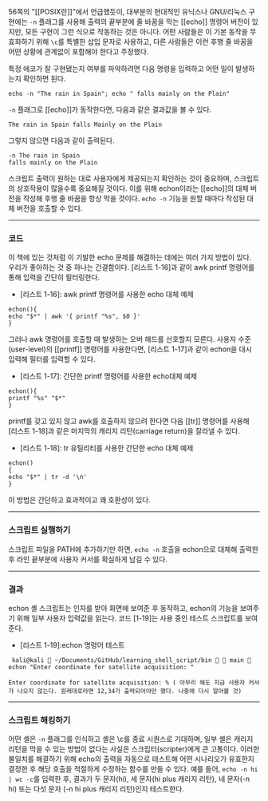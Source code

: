 
56쪽의 "[[POSIX란]]"에서 언급했듯이, 대부분의 현대적인 유닉스나 GNU/리눅스 구현에는 `-n` 플래그를 사용해 출력의 끝부분에 줄 바꿈을 막는 [[echo]] 명령어 버전이 있지만, 모든 구현이 그런 식으로 작동하는 것은 아니다. 어떤 사람들은 이 기본 동작을 무효화하기 위해 `\c`를 특별한 삽입 문자로 사용하고, 다른 사람들은 이런 후행 줄 바꿈을 어떤 상황에 관계없이 포함해야 한다고 주장했다.

특정 에코가 잘 구현됐는지 여부를 파악하려면 다음 명령을 입력하고 어떤 일이 발생하는지 확인하면 된다.

```shell
echo -n "The rain in Spain"; echo " falls mainly on the Plain" 
```

`-n` 플래그로 [[echo]]가 동작한다면, 다음과 같은 결과값을 볼 수 있다.

```shell
The rain in Spain falls Mainly on the Plain
```

그렇지 않으면 다음과 같이 출력된다.


```shell
-n The rain in Spain
falls mainly on the Plain
```

스크립트 출력이 원하는 대로 사용자에게 제공되는지 확인하는 것이 중요하며, 스크립트의 상호작용이 많을수록 중요해질 것이다. 이를 위해 echon이라는 [[echo]]의 대체 버전을 작성해 후행 줄 바꿈을 항상 막을 것이다. `echo -n` 기능을 원할 때마다 작성된 대체 버전을 호출할 수 있다.

---

### 코드

이 책에 있는 것처럼 이 기발한 echo 문제를 해결하는 데에는 여러 가지 방법이 있다. 우리가 좋아하는 것 중 하나는 간결함이다. [리스트 1-16]과 같이 awk printf 명령어를 통해 입력을 간단히 필터링한다.


- [리스트 1-16]: awk printf 명령어를 사용한 echo 대체 예제

``` shell
echon(){
echo "$*" | awk '{ printf "%s", $0 }'
}
```

그러나 awk 명령어를 호출할 때 발생하는 오버 헤드를 선호할지 모른다. 사용자 수준(user-level)의 [[printf]] 명령어를 사용한다면, [리스트 1-17]과 같이 echon을 대시 입력해 필터를 입력할 수 있다.



- [리스트 1-17]: 간단한 printf 명령어를 사용한 echo대체 예제
```shell
echon(){
printf "%s" "$*"
}
```


printf를 갖고 있지 않고 awk를 호출하지 않으려 한다면 다음 [[tr]] 명령어를 사용해 [리스트 1-18]과 같은 마지막의 캐리지 리턴(carriage return)을 잘라낼 수 있다.

- [리스트 1-18]: tr 유틸리티를 사용한 간단한 echo 대체 예제

```shell
echon()
{
echo "$*" | tr -d '\n'
}
```

이 방법은 간단하고 효과적이고 꽤 호환성이 있다.

---
### 스크립트 실행하기


스크립트 파일을 PATH에 추가하기만 하면, `echo -n` 호출을 echon으로 대체해 출력한 후 라인 끝부분에 사용자 커서를 확실하게 남길 수 있다.

---

### 결과

echon 셸 스크립트는 인자를 받아 화면에 보여준 후 동작하고, echon의 기능을 보여주기 위해 일부 사용자 입력값을 읽는다. 코드 [1-19]는 사용 중인 테스트 스크립트를 보여준다.

- [리스트 1-19]:echon 명령어 테스트

```shell
 kali@kali  ~/Documents/GitHub/learning_shell_script/bin   main  echon "Enter coordinate for satellite acquisition: "

Enter coordinate for satellite acquisition: % ( 아무리 해도 지금 사용자 커서가 나오지 않는다. 원래대로라면 12,34가 출력되어야만 했다. 나중에 다시 알아볼 것)  
```


---
### 스크립트 해킹하기

어떤 셸은 `-n` 플래그를 인식하고 셸은 \c를 종료 시퀀스로 기대하며, 일부 셸은 캐리지 리턴을 막을 수 있는 방법이 없다는 사실은 스크립터(scripter)에게 큰 고통이다. 이러한 불일치를 해결하기 위해 echo의 출력을 자동으로 테스트해 어떤 시나리오가 유효한지 결정한 후 해당 호출을 적절하게 수정하는 함수를 만들 수 있다. 예를 들어, `echo -n hi | wc -c`를 입력한 후, 결과가 두 문자(hi), 세 문자(hi plus 캐리지 리턴), 네 문자(-n hi) 또는 다섯 문자 (-n hi plus 캐리지 리턴)인지 테스트한다.


